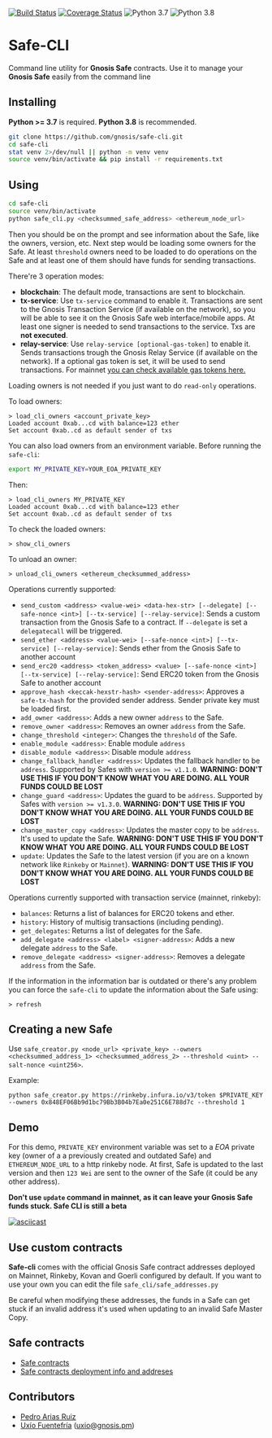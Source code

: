[![Build Status](https://github.com/gnosis/safe-cli/actions/workflows/python.yml/badge.svg)](https://github.com/gnosis/safe-cli/actions/workflows/python.yml)
[![Coverage Status](https://coveralls.io/repos/github/gnosis/safe-cli/badge.svg?branch=master)](https://coveralls.io/github/gnosis/safe-cli?branch=master)
![Python 3.7](https://img.shields.io/badge/Python-3.7-blue.svg)
![Python 3.8](https://img.shields.io/badge/Python-3.8-blue.svg)

# Safe-CLI
Command line utility for **Gnosis Safe** contracts. Use it to manage your **Gnosis Safe** easily from the command line

## Installing
**Python >= 3.7** is required. **Python 3.8** is recommended.

```bash
git clone https://github.com/gnosis/safe-cli.git
cd safe-cli
stat venv 2>/dev/null || python -m venv venv
source venv/bin/activate && pip install -r requirements.txt
```

## Using
```bash
cd safe-cli
source venv/bin/activate
python safe_cli.py <checksummed_safe_address> <ethereum_node_url>
```

Then you should be on the prompt and see information about the Safe, like the owners, version, etc.
Next step would be loading some owners for the Safe. At least `threshold` owners need to be loaded to do operations
on the Safe and at least one of them should have funds for sending transactions.

There're 3 operation modes:
- **blockchain**: The default mode, transactions are sent to blockchain.
- **tx-service**: Use `tx-service` command to enable it. Transactions are sent to the Gnosis Transaction Service (if available on the network), so you will be able to see it on the Gnosis Safe web interface/mobile apps. At least one signer is needed to send transactions to the service. Txs are **not executed**.
- **relay-service**: Use `relay-service [optional-gas-token]` to enable it. Sends transactions trough the Gnosis Relay Service (if available on the network). If a optional gas token is set, it will be used to send transactions. For mainnet [you can check available gas tokens here.](https://safe-relay.rinkeby.gnosis.io/api/v1/tokens/?gas=true)

Loading owners is not needed if you just want to do `read-only` operations.

To load owners:
```
> load_cli_owners <account_private_key>
Loaded account 0xab...cd with balance=123 ether
Set account 0xab..cd as default sender of txs
```

You can also load owners from an environment variable. Before running the `safe-cli`:
```bash
export MY_PRIVATE_KEY=YOUR_EOA_PRIVATE_KEY
```
Then:
```
> load_cli_owners MY_PRIVATE_KEY
Loaded account 0xab...cd with balance=123 ether
Set account 0xab..cd as default sender of txs
```

To check the loaded owners:
```
> show_cli_owners
```

To unload an owner:
```
> unload_cli_owners <ethereum_checksummed_address>
```

Operations currently supported:
- `send_custom <address> <value-wei> <data-hex-str> [--delegate] [--safe-nonce <int>] [--tx-service] [--relay-service]`:
Sends a custom transaction from the Gnosis Safe to a contract. If `--delegate` is set a `delegatecall`
will be triggered.
- `send_ether <address> <value-wei> [--safe-nonce <int>] [--tx-service] [--relay-service]`:
Sends ether from the Gnosis Safe to another account
- `send_erc20 <address> <token_address> <value> [--safe-nonce <int>] [--tx-service] [--relay-service]`:
Send ERC20 token from the Gnosis Safe to another account
- `approve_hash <keccak-hexstr-hash> <sender-address>`: Approves a `safe-tx-hash` for the provided sender address.
  Sender private key must be loaded first.
- `add_owner <address>`: Adds a new owner `address` to the Safe.
- `remove_owner <address>`: Removes an owner `address` from the Safe.
- `change_threshold <integer>`: Changes the `threshold` of the Safe.
- `enable_module <address>`: Enable module `address`
- `disable_module <address>`: Disable module `address`
- `change_fallback_handler <address>`: Updates the fallback handler to be `address`. Supported by Safes with `version >= v1.1.0`. **WARNING: DON'T USE
THIS IF YOU DON'T KNOW WHAT YOU ARE DOING. ALL YOUR FUNDS COULD BE LOST**
- `change_guard <address>`: Updates the guard to be `address`. Supported by Safes with `version >= v1.3.0`. **WARNING: DON'T USE
THIS IF YOU DON'T KNOW WHAT YOU ARE DOING. ALL YOUR FUNDS COULD BE LOST**
- `change_master_copy <address>`: Updates the master copy to be `address`. It's used to update the Safe. **WARNING: DON'T USE
THIS IF YOU DON'T KNOW WHAT YOU ARE DOING. ALL YOUR FUNDS COULD BE LOST**
- `update`: Updates the Safe to the latest version (if you are on a known network like `Rinkeby` or `Mainnet`).
**WARNING: DON'T USE THIS IF YOU DON'T KNOW WHAT YOU ARE DOING. ALL YOUR FUNDS COULD BE LOST**

Operations currently supported with transaction service (mainnet, rinkeby):
- `balances`: Returns a list of balances for ERC20 tokens and ether.
- `history`: History of multisig transactions (including pending).
- `get_delegates`: Returns a list of delegates for the Safe.
- `add_delegate <address> <label> <signer-address>`: Adds a new delegate `address` to the Safe.
- `remove_delegate <address> <signer-address>`: Removes a delegate `address` from the Safe.

If the information in the information bar is outdated or there's any problem you can force the `safe-cli` to update
the information about the Safe using:
```
> refresh
```

## Creating a new Safe
Use `safe_creator.py <node_url> <private_key> --owners <checksummed_address_1> <checksummed_address_2> --threshold <uint> --salt-nonce <uint256>`.

Example:
```
python safe_creator.py https://rinkeby.infura.io/v3/token $PRIVATE_KEY --owners 0x848EF06Bb9d1bc79Bb3B04b7Ea0e251C6E788d7c --threshold 1
```

## Demo
For this demo, `PRIVATE_KEY` environment variable was set to a _EOA_ private key (owner of a a previously created and outdated Safe)
and `ETHEREUM_NODE_URL` to a http rinkeby node.
At first, Safe is updated to the last version and then `123 Wei` are sent to the owner of the Safe (it could be any other address).

**Don't use `update` command in mainnet, as it can leave your Gnosis Safe funds stuck. Safe CLI is still a beta**

[![asciicast](https://asciinema.org/a/346692.svg)](https://asciinema.org/a/346692)

## Use custom contracts
**Safe-cli** comes with the official Gnosis Safe contract addresses deployed on Mainnet, Rinkeby, Kovan and Goerli
configured by default. If you want to use your own you can edit the file `safe_cli/safe_addresses.py`

Be careful when modifying these addresses, the funds in a Safe can get stuck if an invalid address it's used when updating
to an invalid Safe Master Copy.

## Safe contracts
- [Safe contracts](https://github.com/gnosis/safe-contracts)
- [Safe contracts deployment info and addreses](https://github.com/gnosis/safe-deployments/tree/main/src/assets)

## Contributors
- [Pedro Arias Ruiz](https://github.com/AsiganTheSunk)
- [Uxío Fuentefría](https://github.com/uxio0) (uxio@gnosis.pm)
